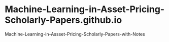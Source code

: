 # Machine-Learning-in-Asset-Pricing-Scholarly-Papers.github.io
Machine-Learning-in-Assset-Pricing-Scholarly-Papers-with-Notes

